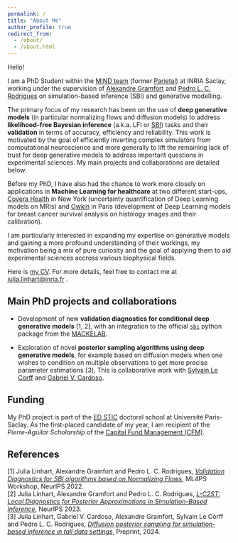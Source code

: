 ```yaml
---
permalink: /
title: "About Me"
author_profile: true
redirect_from:
  - /about/
  - /about.html
---
```


Hello!

I am a PhD Student within the [MIND team](https://team.inria.fr/mind/) (former [Parietal](https://team.inria.fr/parietal/)) at INRIA Saclay, working under the supervision of [Alexandre Gramfort](https://alexandre.gramfort.net/) and [Pedro L. C. Rodrigues](https://plcrodrigues.github.io/) on simulation-based inference (SBI) and generative modelling.

The primary focus of my research has been on the use of **deep generative models** (in particular normalizing flows and diffusion models) to address **likelihood-free Bayesian inference** (a.k.a. LFI or [SBI](https://arxiv.org/abs/1911.01429)) tasks and their **validation** in terms of accuracy, efficiency and reliability. This work is motivated by the goal of efficiently inverting complex simulators from computational neuroscience and more generally to lift the remaining lack of trust for deep generative models to address important questions in experimental sciences. My main projects and collaborations are detailed below.

Before my PhD, I have also had the chance to work more closely on applications in **Machine Learning for healthcare** at two different start-ups, [Covera Health](https://www.coverahealth.com/) in New York (uncertainty quantification of Deep Learning models on MRIs) and [Owkin](https://www.owkin.com/) in Paris (development of Deep Learning models for breast cancer survival analysis on histology images and their calibration).

I am particularly interested in expanding my expertise on generative models and gaining a more profound understanding of their workings, my motivation being a mix of pure curiosity and the goal of applying them to aid experimental sciences accross various biophysical fields.

Here is [my CV](/files/Resume_Linhart.pdf). For more details, feel free to contact me at julia.linhart@inria.fr .

## Main PhD projects and collaborations

- Development of new **validation diagnostics for conditional deep generative models** [1, 2], with an integration to the official [`sbi`](https://github.com/sbi-dev/sbi) python package from the [MACKELAB](https://www.mackelab.org/).
<!-- - A benchmark initiative for SBI algorithms in collaboration with the [MACKELAB](https://www.mackelab.org/) and Thomas Moreau. It combins the `sbibm` and `benchopt` packages, with the goal of standardized and maintained SBI methods, and an easy to use benchmark framework with open source code and reproducible results.-->
- Exploration of novel **posterior sampling algorithms using deep generative models**, for example based on diffusion models when one wishes to condition on multiple observations to get more precise parameter estimations [3]. This is collaborative work with [Sylvain Le Corff](https://sylvainlc.github.io/) and [Gabriel V. Cardoso](https://gabrielvc.github.io/). 
<!-- Ongoing work with Marylou Gabrié and Louis Grenioux explores the use and combination of energy based models (EBMs) and normalizing flows for the sampling of highly structured posterior distributions. -->


## Funding

My PhD project is part of the [ED STIC](https://www.universite-paris-saclay.fr/ecoles-doctorales/sciences-et-technologies-de-linformation-et-de-la-communication-stic) doctoral school at Université Paris-Saclay. As the first-placed candidate of my year, I am recipient of the *Pierre-Aguilar Scholarship* of the [Capital Fund Management (CFM)](https://www.fondation-cfm.org/).

## References

[1] Julia Linhart, Alexandre Gramfort and Pedro L. C. Rodrigues, [*Validation Diagnostics for SBI algorithms based on Normalizing Flows*](https://arxiv.org/abs/2211.09602), ML4PS Workshop, NeurIPS 2022.\
[2] Julia Linhart, Alexandre Gramfort and Pedro L. C. Rodrigues, [*L-C2ST: Local Diagnostics for Posterior Approximations in Simulation-Based Inference*](https://arxiv.org/abs/2306.03580), NeurIPS 2023.\
[3] Julia Linhart, Gabriel V. Cardoso, Alexandre Gramfort, Sylvain Le Corff and Pedro L. C. Rodrigues, [*Diffusion posterior sampling for simulation-based inference in tall data settings*](https://arxiv.org/abs/2404.07593), Preprint, 2024.
